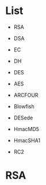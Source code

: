 # List
* RSA
* DSA
* EC
* DH

* DES
* AES
* ARCFOUR
* Blowfish
* DESede
* HmacMD5
* HmacSHA1
* RC2

# RSA

